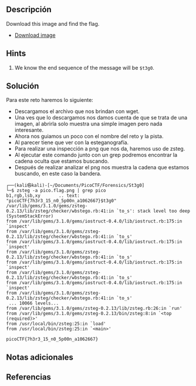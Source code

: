 ## **Descripción**
Download this image and find the flag.
- [Download image](https://artifacts.picoctf.net/c/216/pico.flag.png)
## Hints
1. We know the end sequence of the message will be `$t3g0`.
## **Solución** 
Para este reto haremos lo siguiente:
- Descargamos el archivo que nos brindan con wget.
- Una ves que lo descargamos nos damos cuenta de que se trata de una imagen, al abrirla solo muestra una simple imagen pero nada interesante.
- Ahora nos guiamos un poco con el nombre del reto y la pista.
- Al parecer tiene que ver con la esteganografía.
- Para realizar una inspección a png que nos da, haremos uso de zsteg.
- Al ejecutar este comando junto con un grep podremos encontrar la cadena oculta que estamos buscando.
- Después de realizar analizar el png nos muestra la cadena que estamos buscando, en este caso la bandera.


```
┌──(kali㉿kali)-[~/Documents/PicoCTF/Forensics/St3g0]
└─$ zsteg -a pico.flag.png | grep pico 
b1,rgb,lsb,xy       .. text: "picoCTF{7h3r3_15_n0_5p00n_a1062667}$t3g0"
/var/lib/gems/3.1.0/gems/zsteg-0.2.13/lib/zsteg/checker/wbstego.rb:41:in `to_s': stack level too deep (SystemStackError)
from /var/lib/gems/3.1.0/gems/iostruct-0.4.0/lib/iostruct.rb:175:in `inspect'
from /var/lib/gems/3.1.0/gems/zsteg-0.2.13/lib/zsteg/checker/wbstego.rb:41:in `to_s'
from /var/lib/gems/3.1.0/gems/iostruct-0.4.0/lib/iostruct.rb:175:in `inspect'
from /var/lib/gems/3.1.0/gems/zsteg-0.2.13/lib/zsteg/checker/wbstego.rb:41:in `to_s'
from /var/lib/gems/3.1.0/gems/iostruct-0.4.0/lib/iostruct.rb:175:in `inspect'
from /var/lib/gems/3.1.0/gems/zsteg-0.2.13/lib/zsteg/checker/wbstego.rb:41:in `to_s'
from /var/lib/gems/3.1.0/gems/iostruct-0.4.0/lib/iostruct.rb:175:in `inspect'
from /var/lib/gems/3.1.0/gems/zsteg-0.2.13/lib/zsteg/checker/wbstego.rb:41:in `to_s'
 ... 10066 levels...
from /var/lib/gems/3.1.0/gems/zsteg-0.2.13/lib/zsteg.rb:26:in `run'
from /var/lib/gems/3.1.0/gems/zsteg-0.2.13/bin/zsteg:8:in `<top (required)>'
from /usr/local/bin/zsteg:25:in `load'
from /usr/local/bin/zsteg:25:in `<main>'

picoCTF{7h3r3_15_n0_5p00n_a1062667}

```

## **Notas adicionales**

## **Referencias**